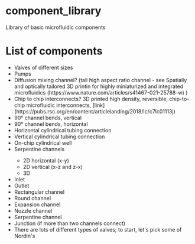 # component_library
Library of basic microfluidic components

# List of components

<ul>
  <li>Valves of different sizes</li>
  <li>Pumps</li>
  <li>Diffusion mixing channel? (tall high aspect ratio channel - see Spatially and optically tailored 3D printin for highly miniaturized and integrated microfluidics (https://www.nature.com/articles/s41467-021-25788-w) )</li>
  <li>Chip to chip interconnects? 3D printed high density, reversible, chip-to-chip microfluidic interconnects, [link](https://pubs.rsc.org/en/content/articlelanding/2018/lc/c7lc01113j)</li>
  <li>90° channel bends, vertical</li>
  <li>90° channel bends, horizontal</li>
  <li>Horizontal cylindrical tubing connection</li>
  <li>Vertical cylindrical tubing connection</li>
  <li>On-chip cylindrical well</li>
  <li>Serpentine channels </li>
  <ul>
      <li>2D horizontal (x-y)</li>
      <li>2D vertical (x-z and z-x)</li>
      <li>3D</li>
    </ul>
  <li>Inlet</li>
  <li>Outlet</li>
  <li>Rectangular channel</li>
  <li>Round channel</li>
  <li>Expansion channel</li>
  <li>Nozzle channel</li>
  <li>Serpentine channel</li>
  <li>Junction (if more than two channels connect)</li>
  <li>There are lots of different types of valves; to start, let's pick some of Nordin's</li>
</ul>
